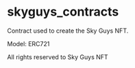 # skyguys_contracts

Contract used to create the Sky Guys NFT.

Model: ERC721

All rights reserved to Sky Guys NFT
